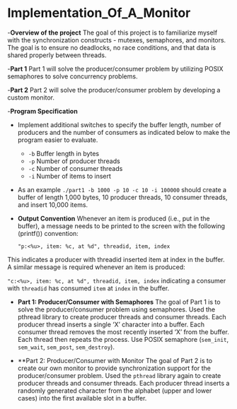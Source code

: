 # Implementation_Of_A_Monitor

-**Overview of the project**
The goal of this project is to familiarize myself with the synchronization constructs - mutexes, semaphores, and monitors. The goal is to ensure no deadlocks, no race conditions, and that data is shared properly between threads.

-**Part 1**
Part 1 will solve the producer/consumer problem by utilizing POSIX semaphores to solve concurrency problems.

-**Part 2**
Part 2 will solve the producer/consumer problem by developing a custom monitor.

-**Program Specification**

- Implement additional switches to specify the buffer length, number of producers and the number of consumers as indicated below to make the program easier to evaluate.
  - `-b` Buffer length in bytes
  - `-p` Number of producer threads
  - `-c` Number of consumer threads
  - `-i` Number of items to insert

- As an example `./part1 -b 1000 -p 10 -c 10 -i 100000` should create a buffer of length 1,000 bytes, 10 producer threads, 10 consumer threads, and insert 10,000 items.
- **Output Convention** Whenever an item is produced (i.e., put in the buffer), a message needs to be printed to the screen with the following (printf()) convention:

  `"p:<%u>, item: %c, at %d", threadid, item, index`

This indicates a producer with threadid inserted item at index in the buffer. A similar message is required whenever an item is produced:

`"c:<%u>, item: %c, at %d", threadid, item, index` indicating a consumer with `threadid` has consumed `item` at `index` in the buffer.

- **Part 1: Producer/Consumer with Semaphores**
The goal of Part 1 is to solve the producer/consumer problem using semaphores. Used the pthread library to create producer threads and consumer threads. Each producer thread inserts a single ‘X’ character into a buffer. Each consumer thread removes the most recently inserted ‘X’ from the buffer. Each thread then repeats the process. Use POSIX semaphore (`sem_init`, `sem_wait`, `sem_post`, `sem_destroy`).

- **Part 2: Producer/Consumer with Monitor
The goal of Part 2 is to create our own monitor to provide synchronization support for the producer/consumer problem. Used the `pthread` library again to create producer threads and consumer threads. Each producer thread inserts a randomly generated character from the alphabet (upper and lower cases) into the first available slot in a buffer.
  
  

